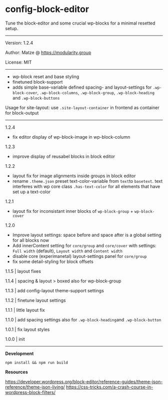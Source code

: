 # config-block-editor

Tune the block-editor and some crucial wp-blocks for a minimal resetted setup.

---

Version: 1.2.4

Author: Matze @ https://modularity.group

License: MIT

---

- wp-block reset and base styling
- finetuned block-support
- adds simple base-variable defined spacing- and layout-settings for `.wp-block-cover`, `.wp-block-columns`, `.wp-block-group`, `.wp-block-heading` and `.wp-block-buttons`

Usage for site-layout: use `.site-layout-container` in frontend as container for block-output

---

1.2.4
- fix editor display of wp-block-image in wp-block-column

1.2.3
- improve display of reusabel blocks in block editor

1.2.2
- layout fix for image alignments inside groups in block editor
- rename `.theme.json` preset text-color-variable from `text`to `basetext`. text interferes with wp core class `.has-text-color` for all elements that have set up a text-color

1.2.1
- layout fix for inconsistant inner blocks of `wp-block-group` + `wp-block-cover`

1.2.0
- Improve layout settings: space before and space after is a global setting for all blocks now
- Add innerContent setting for `core/group` and `core/cover` with settings: `Full width` (default), `Layout width` and `Content width`
- disable core (experimanetal) layout-settings panel for `core/group`
- fix some detail-styling for block offsets 

1.1.5 | layout fixes

1.1.4 | spacing & layout > boxed also for wp-block-group

1.1.3 | add config-layout theme-support settings

1.1.2 | finetune layout settings

1.1.1 | little layout fix

1.1.0 | add spacing settings also for `.wp-block-heading`and `.wp-block-button`

1.0.1 | fix layout styles

1.0.0 | init

---

**Development**

`npm install && npm run build`

**Resources**

https://developer.wordpress.org/block-editor/reference-guides/theme-json-reference/theme-json-living/
https://css-tricks.com/a-crash-course-in-wordpress-block-filters/
